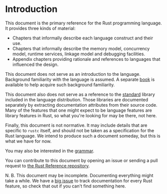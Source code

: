 # Introduction

This document is the primary reference for the Rust programming language. It
provides three kinds of material:

  - Chapters that informally describe each language construct and their use.
  - Chapters that informally describe the memory model, concurrency model,
    runtime services, linkage model and debugging facilities.
  - Appendix chapters providing rationale and references to languages that
    influenced the design.

This document does not serve as an introduction to the language. Background
familiarity with the language is assumed. A separate [book] is available to
help acquire such background familiarity.

This document also does not serve as a reference to the [standard] library
included in the language distribution. Those libraries are documented
separately by extracting documentation attributes from their source code. Many
of the features that one might expect to be language features are library
features in Rust, so what you're looking for may be there, not here.

Finally, this document is not normative. It may include details that are
specific to `rustc` itself, and should not be taken as a specification for
the Rust language. We intend to produce such a document someday, but this
is what we have for now.

You may also be interested in the [grammar].

You can contribute to this document by opening an issue or sending a pull
request to [the Rust Reference repository].

N. B. This document may be incomplete. Documenting everything might take a
while. We have a [big issue] to track documentation for every Rust feature,
so check that out if you can't find something here.

[book]: ../book/index.html
[standard]: ../std/index.html
[grammar]: ../grammar.html
[the Rust Reference repository]: https://github.com/rust-lang-nursery/reference/
[big issue]: https://github.com/rust-lang-nursery/reference/issues/9
